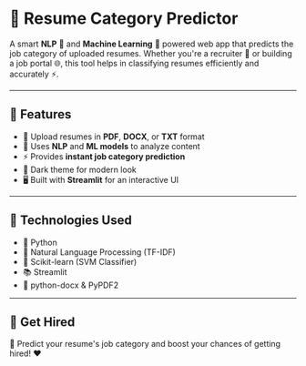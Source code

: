 # 📝 Resume Category Predictor

A smart **NLP** 💬 and **Machine Learning** 🤖 powered web app that predicts the job category of uploaded resumes. Whether you're a recruiter 🤝 or building a job portal 🌐, this tool helps in classifying resumes efficiently and accurately ⚡.

---

## 🚀 Features

- 📄 Upload resumes in **PDF**, **DOCX**, or **TXT** format  
- 🧠 Uses **NLP** and **ML models** to analyze content  
- ⚡ Provides **instant job category prediction**  
- 🌙 Dark theme for modern look  
- 🖥️ Built with **Streamlit** for an interactive UI

---

## 🔧 Technologies Used

- 🐍 Python  
- 💬 Natural Language Processing (TF-IDF)  
- 🤖 Scikit-learn (SVM Classifier)  
- 📚 Streamlit  
- 📄 python-docx & PyPDF2

---

## 📂 Get Hired
📝 Predict your resume's job category and  boost your chances of getting hired! ❤️
